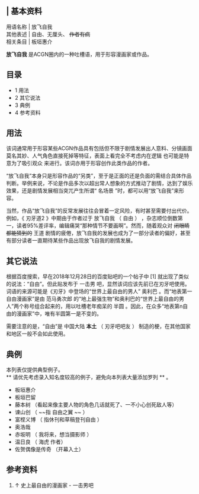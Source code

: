 |  **基本资料**  
---  
用语名称  |  放飞自我   
其他表述  |  自由、无厘头、 ~~作者有病~~  
相关条目  |  板垣惠介   
  
**放飞自我** 是ACGN圈内的一种吐槽语，用于形容漫画家或作品。

##  目录

  * 1  用法 
  * 2  其它说法 
  * 3  典例 
  * 4  参考资料 

##  用法

该词通常用于形容某些ACGN作品具有包括但不限于剧情发展出人意料、分镜画面莫名其妙、人气角色直接死掉等特征，表面上看完全不考虑内在逻辑
也可能是特意为了吸引观众  来进行。该词亦用于形容创作此类作品的作者。

“放飞自我”本身只是形容作品的“另类”，至于是正面的还是负面的需结合具体作品判断。举例来说，不论是作品多次以超出常人想象的方式推动了剧情，达到了娱乐效果，还是剧情发展相当突兀产生所谓“
名场景  ”时，都可以用“放飞自我”来形容。

当然，作品“放飞自我”的反常发展往往会冒着一定风险，有时甚至需要付出代价。例如，《  刃牙道2  》中期由于作者过于  放飞自我  （  自由  ）
，杂志顺位倒数第一，读者95%差评率，编辑痛哭“那种情节不要画啊”。然而，随着观众对 ~~闭眼睛都能猜到的~~ 王道
剧情的疲倦，放飞自我的发展也成为了一部分读者的偏好，甚至有部分读者一直期待某些作品出现放飞自我的剧情发展。

##  其它说法

根据百度搜索，早在2018年12月28日的百度贴吧的一个帖子中  [1]  就出现了类似的说法：“自由”。但此贴发布于  一击男
吧，显然该词应该先前已在刃牙吧使用。词语的来源可能是《刃牙》中登场的“世界上最自由的男人”  奥利巴  。而“地表第一自由漫画家”是由  范马勇次郎
的“地上最强生物”和奥利巴的“世界上最自由的男人”两个称号组合起来的，用以吐槽老年痴呆的  半圆
。因此，在众多“地表第n自由的漫画家”中，唯有半圆第一是不变的。

需要注意的是，“自由”是  中国大陆 **本土** （  刃牙吧吧友  ）  制造的梗，在其他国家和地区一般不会如此使用。

##  典例

本列表仅提供典型例子。  
** 请优先考虑录入知名度较高的例子，避免向本列表大量添加罗列  ** 。

  * 板垣惠介 
  * 板垣巴留 
  * 藤本树  （看起来像主要人物的角色几话就死了、一不小心创死敌人等） 
  * 谏山创  （ ~~指 自由之翼  ~~ ） 
  * 富㭴义博  （  指休刊和草稿登刊自由  ） 
  * 奥浩哉 
  * 赤坂明  （  我将来，想当摄影师  ） 
  * 温日良  （  海虎  作者） 
  * 佐贺偶像是传奇  （开幕入土） 

##  参考资料

  1. ↑  史上最自由的漫画家  \- 一击男吧 

